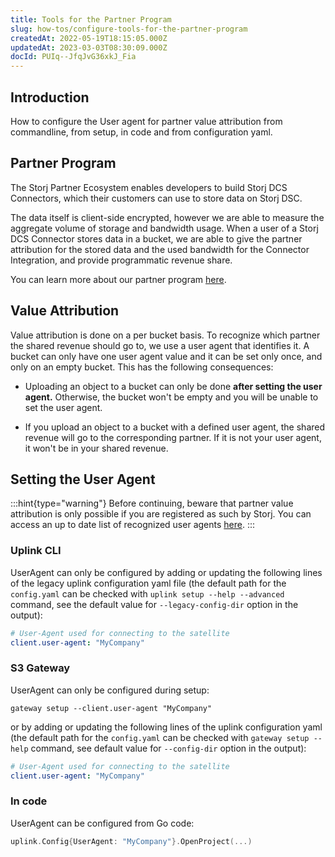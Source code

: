 ```yaml
---
title: Tools for the Partner Program
slug: how-tos/configure-tools-for-the-partner-program
createdAt: 2022-05-19T18:15:05.000Z
updatedAt: 2023-03-03T08:30:09.000Z
docId: PUIq--JfqJvG36xkJ_Fia
---
```


## Introduction

How to configure the User agent for partner value attribution from commandline, from setup, in code and from configuration yaml.

## Partner Program

The Storj Partner Ecosystem enables developers to build Storj DCS Connectors, which their customers can use to store data on Storj DSC.&#x20;

The data itself is client-side encrypted, however we are able to measure the aggregate volume of storage and bandwidth usage.  When a user of a Storj DCS Connector stores data in a bucket, we are able to give the partner attribution for the stored data and the used bandwidth for the Connector Integration, and provide programmatic revenue share.

You can learn more about our partner program [here](https://www.storj.io/partners/).

## Value Attribution

Value attribution is done on a per bucket basis. To recognize which partner the shared revenue should go to, we use a user agent that identifies it. A bucket can only have one user agent value and it can be set only once, and only on an empty bucket. This has the following consequences:

*   Uploading an object to a bucket can only be done **after setting the user agent.** Otherwise, the bucket won't be empty and you will be unable to set the user agent.

*   If you upload an object to a bucket with a defined user agent, the shared revenue will go to the corresponding partner. If it is not your user agent, it won't be in your shared revenue.

## Setting the User Agent

:::hint{type="warning"}
Before continuing, beware that partner value attribution is only possible if you are registered as such by Storj. You can access an up to date list of recognized user agents [here](https://github.com/storj/storj/blob/master/satellite/rewards/partners.go#L28).
:::

### Uplink CLI

UserAgent can only be configured by adding or updating the following lines of the legacy uplink configuration yaml file (the default path for the `config.yaml` can be checked with `uplink setup --help --advanced` command, see the default value for `--legacy-config-dir` option in the output):

```yaml
# User-Agent used for connecting to the satellite
client.user-agent: "MyCompany"
```

### S3 Gateway

UserAgent can only be configured during setup:

```Text
gateway setup --client.user-agent "MyCompany"
```

or by adding or updating the following lines of the uplink configuration yaml (the default path for the `config.yaml` can be checked with `gateway setup --help` command, see default value for `--config-dir` option in the output):

```yaml
# User-Agent used for connecting to the satellite
client.user-agent: "MyCompany"
```

### In code

UserAgent can be configured from Go code:

```go
uplink.Config{UserAgent: "MyCompany"}.OpenProject(...)
```

